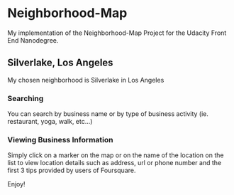 # Neighborhood-Map
My implementation of the Neighborhood-Map Project for the Udacity Front End Nanodegree.

## Silverlake, Los Angeles
My chosen neighborhood is Silverlake in Los Angeles

### Searching
You can search by business name or by type of business activity (ie. restaurant, yoga, walk, etc...)

### Viewing Business Information
Simply click on a marker on the map or on the name of the location on the list to view location details such as address, 
url or phone number and the first 3 tips provided by users of Foursquare.

Enjoy!

